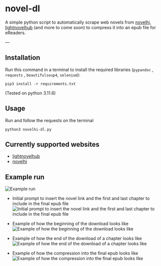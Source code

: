 # novel-dl
A simple python script to automatically scrape web novels from [novelhi](https://novelhi.com), [lightnovelhub](https://www.lightnovelhub.org/home) (and more to come soon) to compress it into an epub file for eReaders.

—

## Installation
Run this command in a terminal to install the required libraries (`pypandoc` , `requests` , `beautifulsoup4`, `selenium`):
```
pip3 install -r requirements.txt
```
(Tested on python 3.11.6)

## Usage
Run and follow the requests on the terminal 
```
python3 novelhi-dl.py
```
## Currently supported websites
- [lightnovelhub](https://www.lightnovelhub.org/home)
- [novelhi](https://novelhi.com) 
## Example run 
![Example run](https://imgur.com/a/zoPQ74D)



- Initial prompt to insert the novel link and the first and last chapter to include in the final epub file
![Initial prompt to insert the novel link and the first and last chapter to include in the final epub file](https://imgur.com/CtObglm)

- Example of how the beginning of the download looks like
![Example of how the beginning of the download looks like](https://imgur.com/NG9MtMU)

- Example of how the end of the download of a chapter looks like
![Example of how the end of the download of a chapter looks like](https://imgur.com/0lWxCzK)

- Example of how the compression into the final epub looks like
![Example of how the compression into the final epub looks like](https://imgur.com/j8mP5MM)
